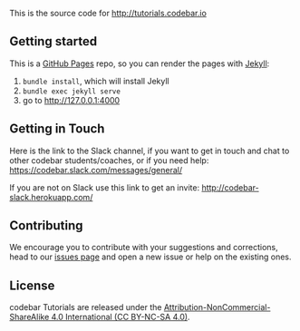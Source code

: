 This is the source code for <http://tutorials.codebar.io>

## Getting started

This is a [GitHub Pages](https://pages.github.com/) repo, so you can render the pages with [Jekyll](http://jekyllrb.com/):

1. `bundle install`, which will install Jekyll
2. `bundle exec jekyll serve`
3. go to http://127.0.0.1:4000

## Getting in Touch

Here is the link to the Slack channel, if you want to get in touch and chat to other codebar students/coaches, or if you need help: https://codebar.slack.com/messages/general/

If you are not on Slack use this link to get an invite: http://codebar-slack.herokuapp.com/

## Contributing

We encourage you to contribute with your suggestions and corrections, head to our [issues page](https://github.com/codebar/tutorials/issues) and open a new issue or help on the existing ones.

## License

codebar Tutorials are released under the [Attribution-NonCommercial-ShareAlike 4.0 International (CC BY-NC-SA 4.0)](http://creativecommons.org/licenses/by-nc-sa/4.0/).

